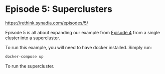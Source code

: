 # Episode 5: Superclusters

https://rethink.synadia.com/episodes/5/

Episode 5 is all about expanding our example from [Episode 4](,,/episode_4) from a single cluster into a supercluster.

To run this example, you will need to have docker installed. Simply run:

```bash
docker-compose up
```

To run the supercluster.
